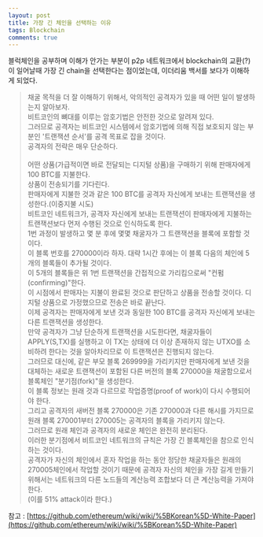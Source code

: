 ```yaml
---
layout: post
title: 가장 긴 체인을 선택하는 이유
tags: Blockchain
comments: true
---
```


블럭체인을 공부하며 이해가 안가는 부분이
p2p 네트워크에서 blockchain의 교환(?)이 일어날때
가장 긴 chain을 선택한다는 점이었는데,
이더리움 백서를 보다가 이해하게 되었다.

> 채굴 목적을 더 잘 이해하기 위해서, 악의적인 공격자가 있을 때 어떤 일이 발생하는지 알아보자. <br>
> 비트코인의 뼈대를 이루는 암호기법은 안전한 것으로 알려져 있다. <br>
> 그러므로 공격자는 비트코인 시스템에서 암호기법에 의해 직접 보호되지 않는 부분인 '트랜잭션 순서'를 공격 목표로 잡을 것이다. <br>
> 공격자의 전략은 매우 단순하다.<br><br>
> 어떤 상품(가급적이면 바로 전달되는 디지털 상품)을 구매하기 위해 판매자에게 100 BTC를 지불한다. <br>
> 상품이 전송되기를 기다린다. <br>
> 판매자에게 지불한 것과 같은 100 BTC를 공격자 자신에게 보내는 트랜잭션을 생성한다.(이중지불 시도) <br>
> 비트코인 네트워크가, 공격자 자신에게 보내는 트랜잭션이 판매자에게 지불하는 트랜잭션보다 먼저 수행된 것으로 인식하도록 한다. <br>
> 1번 과정이 발생하고 몇 분 후에 몇몇 채굴자가 그 트랜잭션을 블록에 포함할 것이다. <br>
> 이 블록 번호를 270000이라 하자. 대략 1시간 후에는 이 블록 다음의 체인에 5개의 블록들이 추가될 것이다. <br>
> 이 5개의 블록들은 위 1번 트랜잭션을 간접적으로 가리킴으로써 "컨펌(confirming)"한다. <br>
> 이 시점에서 판매자는 지불이 완료된 것으로 판단하고 상품을 전송할 것이다. 디지털 상품으로 가정했으므로 전송은 바로 끝난다. <br>
> 이제 공격자는 판매자에게 보낸 것과 동일한 100 BTC를 공격자 자신에게 보내는 다른 트랜잭션을 생성한다. <br>
> 만약 공격자가 그냥 단순하게 트랜잭션을 시도한다면, 채굴자들이 APPLY(S,TX)를 실행하고 이 TX는 상태에 더 이상 존재하지 않는 UTXO를 소비하려 한다는 것을 알아차리므로 이 트랜잭션은 진행되지 않는다. <br>
> 그러므로 대신에, 같은 부모 블록 269999을 가리키지만 판매자에게 보낸 것을 대체하는 새로운 트랜잭션이 포함된 다른 버전의 블록 270000을 채굴함으로서 블록체인 "분기점(fork)"을 생성한다. <br>
> 이 블록 정보는 원래 것과 다르므로 작업증명(proof of work)이 다시 수행되어야 한다. <br>
> 그리고 공격자의 새버전 블록 270000은 기존 270000과 다른 해시를 가지므로 원래 블록 270001부터 270005는 공격자의 블록을 가리키지 않는다. <br>
> 그러므로 원래 체인과 공격자의 새로운 체인은 완전히 분리된다. <br>
> 이러한 분기점에서 비트코인 네트워크의 규칙은 가장 긴 블록체인을 참으로 인식하는 것이다. <br>
> 공격자가 자신의 체인에서 혼자 작업을 하는 동안 정당한 채굴자들은 원래의 270005체인에서 작업할 것이기 때문에 공격자 자신의 체인을 가장 길게 만들기 위해서는 네트워크의 다른 노드들의 계산능력 조합보다 더 큰 계산능력을 가져야 한다. <br>
> (이를 51% attack이라 한다.) <br>

참고 : [https://github.com/ethereum/wiki/wiki/%5BKorean%5D-White-Paper](https://github.com/ethereum/wiki/wiki/%5BKorean%5D-White-Paper)